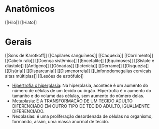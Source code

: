 # Anatômicos
[[Hilo]]
[[Hiato]]
# Gerais 
[[Sons de Karotkoff]]
[[Capilares sanguíneos]]
[[Caquexia]]
[[Corrimento]]
[[Cabelo ralo]]
[[Doença sistêmica]]
[[Encefalite]]
[[Equimoses]]
[[Sístole e diástole]]
[[Antígeno]]
[[Gônadas]]
[[Icterícia]]
[[Derrame]]
[[Disquezia]]
[[Disúria]]
[[Dispareunia]]
[[Dismenorreia]]
[[Linfonodomegalias cervicais altas múltiplas]]
[[Lesões de estrófulo]]
* [Hipertrofia x hiperplasia](https://www.abc.med.br/p/543127/hiperplasia-definicao-diferenca-entre-hiperplasia-e-hipertrofia-causas-manifestacoes-e-evolucao.htm): Na hiperplasia, acontece é um aumento do número de células de um tecido ou órgão. Hipertrofia é o aumento do tamanho e do volume das células, sem aumento do número delas.
* Metaplasia: É A TRANSFORMAÇÃO DE UM TECIDO ADULTO DIFERENCIADO EM OUTRO TIPO DE TECIDO ADULTO, IGUALMENTE DIFERENCIADO.
* Neoplasias: é uma proliferação desordenada de células no organismo, formando, assim, uma massa anormal de tecido.
